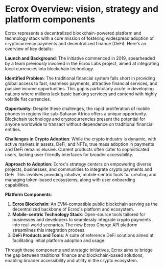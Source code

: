 # Ecrox Overview: vision, strategy and platform components

Ecrox represents a decentralized blockchain-powered platform and technology stack with a core mission of fostering widespread adoption of cryptocurrency payments and decentralized finance (DeFi). Here's an overview of key details:

**Launch and Background**: The initiative commenced in 2019, spearheaded by a team previously involved in the Ecrox Labs project, aimed at integrating local currencies into blockchain technology.

**Identified Problem**: The traditional financial system falls short in providing global access to fast, seamless payments, attractive financial services, and passive income opportunities. This gap is particularly acute in developing nations where millions lack basic banking services and contend with highly volatile fiat currencies.

**Opportunity**: Despite these challenges, the rapid proliferation of mobile phones in regions like sub-Saharan Africa offers a unique opportunity. Blockchain technology and cryptocurrencies present the potential for anyone worldwide to transact without dependence on traditional financial entities.

**Challenges in Crypto Adoption**: While the crypto industry is dynamic, with active markets in assets, DeFi, and NFTs, true mass adoption in payments and DeFi remains elusive. Current products often cater to sophisticated users, lacking user-friendly interfaces for broader accessibility.

**Approach to Adoption**: Ecrox's strategy centers on empowering diverse projects, businesses, and communities to integrate crypto payments and DeFi. This involves providing intuitive, mobile-centric tools for creating and managing token-based ecosystems, along with user onboarding capabilities.

**Platform Components**:

1. **Ecrox Blockchain**: An EVM-compatible public blockchain serving as the decentralized backbone of Ecrox's platform and ecosystem.
2. **Mobile-centric Technology Stack**: Open-source tools tailored for businesses and developers to seamlessly integrate crypto payments into real-world scenarios. The new Ecrox Charge API platform streamlines this integration process.
3. **DeFi Products and Tools**: A suite of reference DeFi solutions aimed at facilitating initial platform adoption and usage.

Through these components and strategic initiatives, Ecrox aims to bridge the gap between traditional finance and blockchain-based solutions, enabling broader accessibility and utility in the crypto ecosystem.
